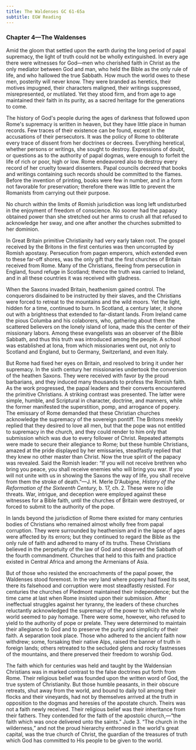 ```yaml
---
title: The Waldenses GC 61-65a
subtitle: EGW Reading
---
```


### Chapter 4—The Waldenses

Amid the gloom that settled upon the earth during the long period of papal supremacy, the light of truth could not be wholly extinguished. In every age there were witnesses for God—men who cherished faith in Christ as the only mediator between God and man, who held the Bible as the only rule of life, and who hallowed the true Sabbath. How much the world owes to these men, posterity will never know. They were branded as heretics, their motives impugned, their characters maligned, their writings suppressed, misrepresented, or mutilated. Yet they stood firm, and from age to age maintained their faith in its purity, as a sacred heritage for the generations to come.

The history of God's people during the ages of darkness that followed upon Rome's supremacy is written in heaven, but they have little place in human records. Few traces of their existence can be found, except in the accusations of their persecutors. It was the policy of Rome to obliterate every trace of dissent from her doctrines or decrees. Everything heretical, whether persons or writings, she sought to destroy. Expressions of doubt, or questions as to the authority of papal dogmas, were enough to forfeit the life of rich or poor, high or low. Rome endeavored also to destroy every record of her cruelty toward dissenters. Papal councils decreed that books and writings containing such records should be committed to the flames. Before the invention of printing, books were few in number, and in a form not favorable for preservation; therefore there was little to prevent the Romanists from carrying out their purpose.

No church within the limits of Romish jurisdiction was long left undisturbed in the enjoyment of freedom of conscience. No sooner had the papacy obtained power than she stretched out her arms to crush all that refused to acknowledge her sway, and one after another the churches submitted to her dominion.

In Great Britain primitive Christianity had very early taken root. The gospel received by the Britons in the first centuries was then uncorrupted by Romish apostasy. Persecution from pagan emperors, which extended even to these far-off shores, was the only gift that the first churches of Britain received from Rome. Many of the Christians, fleeing from persecution in England, found refuge in Scotland; thence the truth was carried to Ireland, and in all these countries it was received with gladness.

When the Saxons invaded Britain, heathenism gained control. The conquerors disdained to be instructed by their slaves, and the Christians were forced to retreat to the mountains and the wild moors. Yet the light, hidden for a time, continued to burn. In Scotland, a century later, it shone out with a brightness that extended to far-distant lands. From Ireland came the pious Columba and his colaborers, who, gathering about them the scattered believers on the lonely island of Iona, made this the center of their missionary labors. Among these evangelists was an observer of the Bible Sabbath, and thus this truth was introduced among the people. A school was established at Iona, from which missionaries went out, not only to Scotland and England, but to Germany, Switzerland, and even Italy.

But Rome had fixed her eyes on Britain, and resolved to bring it under her supremacy. In the sixth century her missionaries undertook the conversion of the heathen Saxons. They were received with favor by the proud barbarians, and they induced many thousands to profess the Romish faith. As the work progressed, the papal leaders and their converts encountered the primitive Christians. A striking contrast was presented. The latter were simple, humble, and Scriptural in character, doctrine, and manners, while the former manifested the superstition, pomp, and arrogance of popery. The emissary of Rome demanded that these Christian churches acknowledge the supremacy of the sovereign pontiff. The Britons meekly replied that they desired to love all men, but that the pope was not entitled to supremacy in the church, and they could render to him only that submission which was due to every follower of Christ. Repeated attempts were made to secure their allegiance to Rome; but these humble Christians, amazed at the pride displayed by her emissaries, steadfastly replied that they knew no other master than Christ. Now the true spirit of the papacy was revealed. Said the Romish leader: “If you will not receive brethren who bring you peace, you shall receive enemies who will bring you war. If you will not unite with us in showing the Saxons the way of life, you shall receive from them the stroke of death.”—J. H. Merle D'Aubigne, _History of the Reformation of the Sixteenth Century,_ b. 17, ch. 2. These were no idle threats. War, intrigue, and deception were employed against these witnesses for a Bible faith, until the churches of Britain were destroyed, or forced to submit to the authority of the pope.

In lands beyond the jurisdiction of Rome there existed for many centuries bodies of Christians who remained almost wholly free from papal corruption. They were surrounded by heathenism and in the lapse of ages were affected by its errors; but they continued to regard the Bible as the only rule of faith and adhered to many of its truths. These Christians believed in the perpetuity of the law of God and observed the Sabbath of the fourth commandment. Churches that held to this faith and practice existed in Central Africa and among the Armenians of Asia.

But of those who resisted the encroachments of the papal power, the Waldenses stood foremost. In the very land where popery had fixed its seat, there its falsehood and corruption were most steadfastly resisted. For centuries the churches of Piedmont maintained their independence; but the time came at last when Rome insisted upon their submission. After ineffectual struggles against her tyranny, the leaders of these churches reluctantly acknowledged the supremacy of the power to which the whole world seemed to pay homage. There were some, however, who refused to yield to the authority of pope or prelate. They were determined to maintain their allegiance to God and to preserve the purity and simplicity of their faith. A separation took place. Those who adhered to the ancient faith now withdrew; some, forsaking their native Alps, raised the banner of truth in foreign lands; others retreated to the secluded glens and rocky fastnesses of the mountains, and there preserved their freedom to worship God.

The faith which for centuries was held and taught by the Waldensian Christians was in marked contrast to the false doctrines put forth from Rome. Their religious belief was founded upon the written word of God, the true system of Christianity. But those humble peasants, in their obscure retreats, shut away from the world, and bound to daily toil among their flocks and their vineyards, had not by themselves arrived at the truth in opposition to the dogmas and heresies of the apostate church. Theirs was not a faith newly received. Their religious belief was their inheritance from their fathers. They contended for the faith of the apostolic church,—“the faith which was once delivered unto the saints.” Jude 3. “The church in the wilderness,” and not the proud hierarchy enthroned in the world's great capital, was the true church of Christ, the guardian of the treasures of truth which God has committed to His people to be given to the world.